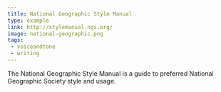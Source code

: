 ```yaml
---
title: National Geographic Style Manual
type: example
link: http://stylemanual.ngs.org/
image: national-geographic.png
tags:
 - voiceandtone
 - writing
---
```


The National Geographic Style Manual is a guide to preferred National Geographic Society style and usage.
